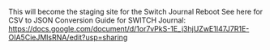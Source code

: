 This will become the staging site for the Switch Journal Reboot
See here for CSV to JSON Conversion Guide for SWITCH Journal: https://docs.google.com/document/d/1or7vPkS-1E_j3hjUZwE1I47J7R1E-OIA5CieJMlsRNA/edit?usp=sharing
